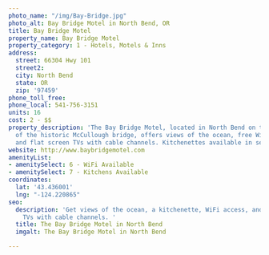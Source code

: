 ```yaml
---
photo_name: "/img/Bay-Bridge.jpg"
photo_alt: Bay Bridge Motel in North Bend, OR
title: Bay Bridge Motel
property_name: Bay Bridge Motel
property_category: 1 - Hotels, Motels & Inns
address:
  street: 66304 Hwy 101
  street2: 
  city: North Bend
  state: OR
  zip: '97459'
phone_toll_free: 
phone_local: 541-756-3151
units: 16
cost: 2 - $$
property_description: 'The Bay Bridge Motel, located in North Bend on the north side
  of the historic McCullough bridge, offers views of the ocean, free WiFi access,
  and flat screen TVs with cable channels. Kitchenettes available in select rooms. '
website: http://www.baybridgemotel.com
amenityList:
- amenitySelect: 6 - WiFi Available
- amenitySelect: 7 - Kitchens Available
coordinates:
  lat: '43.436001'
  lng: "-124.220865"
seo:
  description: 'Get views of the ocean, a kitchenette, WiFi access, and flat screen
    TVs with cable channels. '
  title: The Bay Bridge Motel in North Bend
  imgalt: The Bay Bridge Motel in North Bend

---
```

